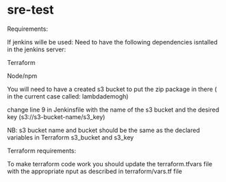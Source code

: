# sre-test

Requirements:

If jenkins wille be used: 
Need to have the following dependencies isntalled in the jenkins server:

Terraform

Node/npm

You will need to have a created s3 bucket to put the zip package in there ( in the current case called: lambdademogh)

change line 9 in Jenkinsfile with the name of the s3 bucket and the desired key (s3://s3-bucket-name/s3_key)

NB: s3 bucket name and bucket should be the same as the declared variables in Terraform s3_bucket and s3_key



Terraform requirements:

To make terraform code work you should update the terraform.tfvars file with the appropriate nput as described in terraform/vars.tf file
